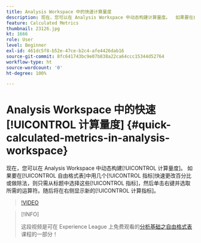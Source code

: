 ```yaml
---
title: Analysis Workspace 中的快速计算量度
description: 现在，您可以在 Analysis Workspace 中动态构建计算量度。  如果要在自由格式表中用几个指标快速更改百分比或做除法，则只需从标题中选择这些指标，然后单击右键并选取所需的运算符。随后将在右侧显示新的计算指标。
feature: Calculated Metrics
thumbnail: 23126.jpg
kt: 1666
role: User
level: Beginner
exl-id: 461dc5f8-b52e-47ce-b2c4-afe4426dab16
source-git-commit: 8fc641743bc9e07b838a22ca64ccc15344d52764
workflow-type: ht
source-wordcount: '0'
ht-degree: 100%

---
```


# Analysis Workspace 中的快速[!UICONTROL 计算量度] {#quick-calculated-metrics-in-analysis-workspace}

现在，您可以在 Analysis Workspace 中动态构建[!UICONTROL 计算量度]。  如果要在[!UICONTROL 自由格式表]中用几个[!UICONTROL 指标]快速更改百分比或做除法，则只需从标题中选择这些[!UICONTROL 指标]，然后单击右键并选取所需的运算符。随后将在右侧显示新的[!UICONTROL 计算指标]。

>[!VIDEO](https://video.tv.adobe.com/v/23126/?quality=12&learn=on)

>[!INFO]
>
> 这段视频是可在 Experience League 上免费观看的[分析基础之自由格式表](https://experienceleague.adobe.com/?recommended=Analytics-U-1-2020.3)课程的一部分！
